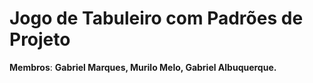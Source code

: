 # Jogo de Tabuleiro com Padrões de Projeto  

**Membros**: **Gabriel Marques, Murilo Melo, Gabriel Albuquerque.**
